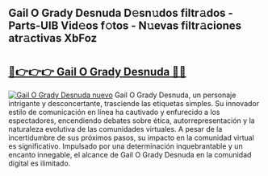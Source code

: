 ## Gail O Grady Desnuda D𝚎sn𝚞dos filtr𝚊dos - Parts-UIB Vid𝚎os f𝚘tos - N𝚞evas filtr𝚊ciones atr𝚊ctivas XbFoz

# <h2><a href="http://mb49x6.tromn.icu/?c=Gail+O+Grady+Desnuda">🔗👉👉👉 Gail O Grady Desnuda 🔗🔗</a></h2>

[![Gail O Grady Desnuda nuevo](https://i.imgur.com/pEAQMta.gif)](http://mb49x6.tromn.icu/?c=Gail+O+Grady+Desnuda)
Gail O Grady Desnuda, un personaje intrigante y desconcertante, trasciende las etiquetas simples. Su innovador estilo de comunicación en línea ha cautivado y enfurecido a los espectadores, encendiendo debates sobre ética, autorrepresentación y la naturaleza evolutiva de las comunidades virtuales. A pesar de la incertidumbre de sus próximos pasos, su impacto en la comunidad virtual es significativo. Impulsado por una determinación inquebrantable y un encanto innegable, el alcance de Gail O Grady Desnuda en la comunidad digital es ilimitado.
